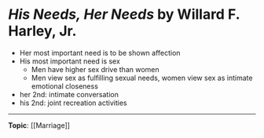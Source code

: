 
# *His Needs, Her Needs* by Willard F. Harley, Jr.

* Her most important need is to be shown affection
* His most important need is sex
    * Men have higher sex drive than women
    * Men view sex as fulfilling sexual needs, women view sex as intimate emotional closeness 
* her 2nd: intimate conversation
* his 2nd: joint recreation activities

--- 
**Topic**: [[Marriage]]

